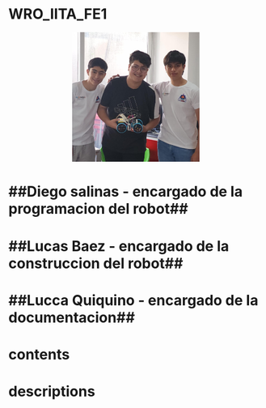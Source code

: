 # WRO_IITA_FE1
<p 
align="center">
<img src="images\team\team.jpeg"
style="width:50%; border:0;">
</p>

# ##Diego salinas - encargado de la programacion del robot##
# ##Lucas Baez - encargado de la construccion del robot##
# ##Lucca Quiquino - encargado de la documentacion##














# contents
# descriptions
